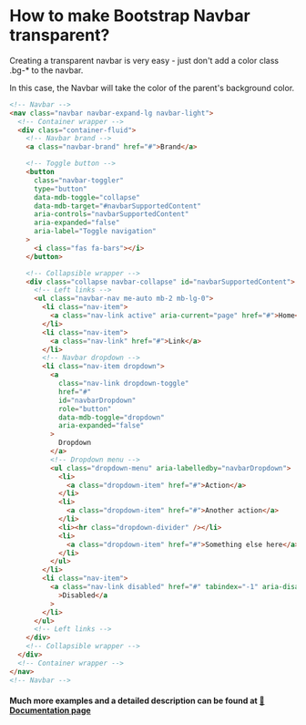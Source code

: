 # How to make Bootstrap Navbar transparent?

Creating a transparent navbar is very easy - just don't add a color class .bg-* to the navbar.

In this case, the Navbar will take the color of the parent's background color.

```html
<!-- Navbar -->
<nav class="navbar navbar-expand-lg navbar-light">
  <!-- Container wrapper -->
  <div class="container-fluid">
    <!-- Navbar brand -->
    <a class="navbar-brand" href="#">Brand</a>

    <!-- Toggle button -->
    <button
      class="navbar-toggler"
      type="button"
      data-mdb-toggle="collapse"
      data-mdb-target="#navbarSupportedContent"
      aria-controls="navbarSupportedContent"
      aria-expanded="false"
      aria-label="Toggle navigation"
    >
      <i class="fas fa-bars"></i>
    </button>

    <!-- Collapsible wrapper -->
    <div class="collapse navbar-collapse" id="navbarSupportedContent">
      <!-- Left links -->
      <ul class="navbar-nav me-auto mb-2 mb-lg-0">
        <li class="nav-item">
          <a class="nav-link active" aria-current="page" href="#">Home</a>
        </li>
        <li class="nav-item">
          <a class="nav-link" href="#">Link</a>
        </li>
        <!-- Navbar dropdown -->
        <li class="nav-item dropdown">
          <a
            class="nav-link dropdown-toggle"
            href="#"
            id="navbarDropdown"
            role="button"
            data-mdb-toggle="dropdown"
            aria-expanded="false"
          >
            Dropdown
          </a>
          <!-- Dropdown menu -->
          <ul class="dropdown-menu" aria-labelledby="navbarDropdown">
            <li>
              <a class="dropdown-item" href="#">Action</a>
            </li>
            <li>
              <a class="dropdown-item" href="#">Another action</a>
            </li>
            <li><hr class="dropdown-divider" /></li>
            <li>
              <a class="dropdown-item" href="#">Something else here</a>
            </li>
          </ul>
        </li>
        <li class="nav-item">
          <a class="nav-link disabled" href="#" tabindex="-1" aria-disabled="true"
            >Disabled</a
          >
        </li>
      </ul>
      <!-- Left links -->
    </div>
    <!-- Collapsible wrapper -->
  </div>
  <!-- Container wrapper -->
</nav>
<!-- Navbar -->
```

#### Much more examples and a detailed description can be found at [📄 Documentation page](https://mdbootstrap.com/how-to/bootstrap/navbar-transparent/)
